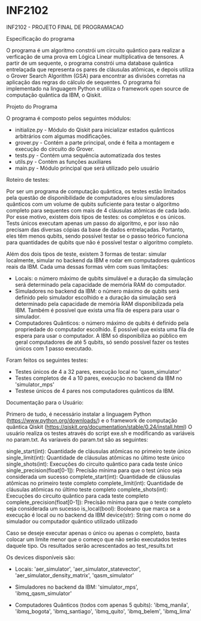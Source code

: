 # INF2102
INF2102 - PROJETO FINAL DE PROGRAMACAO


Especificação do programa
	
O programa é um algoritmo constrói um circuito quântico para realizar a verficação de uma prova em Lógica Linear multiplicativa de tensores. A partir de um sequente, o programa constrói uma database quântica entrelaçada que representa os pares de cláusulas atômicas, e depois utiliza o Grover Search Algorithm (GSA) para encontrar as divisões corretas na aplicação das regras do cálculo de sequentes. O programa foi implementado na linguagem Python e utiliza o framework open source de computação quântica da IBM, o Qiskit.


Projeto do Programa

O programa é composto pelos seguintes módulos:

- initialize.py - Módulo do Qiskit para inicializar estados quânticos arbitrários com algumas modificações. 
- grover.py - Contém a parte principal, onde é feita a montagem e execução do circuito do Grover.  
- tests.py - Contém uma sequência automatizada dos testes 
- utils.py - Contém as funções auxiliares
- main.py - Módulo principal que será utilizado pelo usuário

Roteiro de testes:

Por ser um programa de computação quântica, os testes estão limitados pela questão de disponibilidade de computadores e/ou simuladores quânticos com um volume de qubits suficiente para testar o algoritmo completo para sequentes com mais de 4 cláusulas atômicas de cada lado. Por esse motivo, existem dois tipos de testes: os completos e os únicos. Tests únicos executam apenas um passo do algoritmo, e por isso não precisam das diversas cópias da base de dados entrelaçadas. Portanto, eles têm menos qubits, sendo possível testar se o passo teórico funciona para quantidades de qubits que não é possível testar o algoritmo completo. 

Além dos dois tipos de teste, existem 3 formas de testar: simular localmente, simular no backend da IBM e rodar em computadores quânticos reais da IBM. Cada uma dessas formas vêm com suas limitações:

- Locais: o número máximo de qubits simulável e a duração da simulação será determinado pela capacidade de memória RAM do computador. 
- Simuladores no backend da IBM: o número máximo de qubits será definido pelo simulador escolhido e a duração da simulação será determinado pela capacidade de memória RAM disponibilizada pela IBM. Também é possível que exista uma fila de espera para usar o simulador.
- Computadores Quânticos: o número máximo de qubits é definido pela propriedade do computador escolhido. É possível que exista uma fila de espera para usar o computador. A IBM só disponibiliza ao público em geral computadores de até 5 qubits, só sendo possível fazer os testes únicos com 1 passo executado.


Foram feitos os seguintes testes:

- Testes únicos de 4 a 32 pares, execução local no 'qasm_simulator'
- Testes completos de 4 a 10 pares, execução no backend da IBM no 'simulator_mps'
- Testese únicos de 4 pares nos computadores quânticos da IBM.

Documentação para o Usuário:

Primero de tudo, é necessário instalar a linguagem Python (https://www.python.org/downloads/) e o framework de computação quântica Qiskit (https://qiskit.org/documentation/stable/0.24/install.html)
O usuário realiza os testes através do script exe.sh e modificando as variáveis no param.txt. As varíaveis do param.txt são as seguintes:

single_start(int): Quantidade de cláusulas atômicas no primeiro teste único
single_limit(int): Quantidade de cláusulas atômicas no último teste único
single_shots(int): Execuções do circuito quântico para cada teste único
single_precision(float[0-1]): Precísão mínima para que o test único seja considerada um sucesso
complete_start(int): Quantidade de cláusulas atômicas no primeiro teste completo
complete_limit(int): Quantidade de cláusulas atômicas no último teste completo
complete_shots(int): Execuções do circuito quântico para cada teste completo
complete_precision(float[0-1]): Precísão mínima para que o teste completo seja considerada um sucesso
is_local(bool): Booleano que marca se a execução é local ou no backend da IBM
device(str): String com o nome do simulador ou computador quântico utilizado utilizado

Caso se deseje executar apenas o único ou apenas o completo, basta colocar um limite menor que o começo que não serão executados testes daquele tipo. Os resultados serão acrescentados ao test_results.txt


Os devices disponíveis são:

- Locais:
	'aer_simulator',
	'aer_simulator_statevector',
	'aer_simulator_density_matrix',
	'qasm_simulator'

- Simuladores no backend da IBM:
	'simulator_mps',
	'ibmq_qasm_simulator'

- Computadores Quânticos (todos com apenas 5 qubits):
	'ibmq_manila',
	'ibmq_bogota',
	'ibmq_santiago',
	'ibmq_quito',
	'ibmq_belem',
	'ibmq_lima'
	


